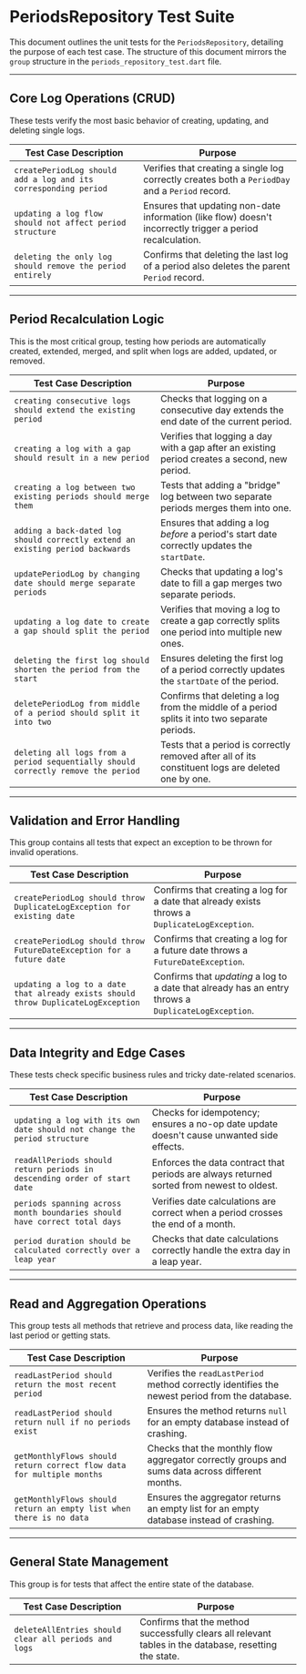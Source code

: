# PeriodsRepository Test Suite

This document outlines the unit tests for the `PeriodsRepository`, detailing the purpose of each test case. The structure of this document mirrors the `group` structure in the `periods_repository_test.dart` file.

---
## Core Log Operations (CRUD)
These tests verify the most basic behavior of creating, updating, and deleting single logs.

| Test Case Description | Purpose |
|---|---|
| `createPeriodLog should add a log and its corresponding period` | Verifies that creating a single log correctly creates both a `PeriodDay` and a `Period` record. |
| `updating a log flow should not affect period structure` | Ensures that updating non-date information (like flow) doesn't incorrectly trigger a period recalculation. |
| `deleting the only log should remove the period entirely` | Confirms that deleting the last log of a period also deletes the parent `Period` record. |

---
## Period Recalculation Logic
This is the most critical group, testing how periods are automatically created, extended, merged, and split when logs are added, updated, or removed.

| Test Case Description | Purpose |
|---|---|
| `creating consecutive logs should extend the existing period` | Checks that logging on a consecutive day extends the end date of the current period. |
| `creating a log with a gap should result in a new period` | Verifies that logging a day with a gap after an existing period creates a second, new period. |
| `creating a log between two existing periods should merge them` | Tests that adding a "bridge" log between two separate periods merges them into one. |
| `adding a back-dated log should correctly extend an existing period backwards` | Ensures that adding a log *before* a period's start date correctly updates the `startDate`. |
| `updatePeriodLog by changing date should merge separate periods` | Checks that updating a log's date to fill a gap merges two separate periods. |
| `updating a log date to create a gap should split the period` | Verifies that moving a log to create a gap correctly splits one period into multiple new ones. |
| `deleting the first log should shorten the period from the start` | Ensures deleting the first log of a period correctly updates the `startDate` of the period. |
| `deletePeriodLog from middle of a period should split it into two` | Confirms that deleting a log from the middle of a period splits it into two separate periods. |
| `deleting all logs from a period sequentially should correctly remove the period` | Tests that a period is correctly removed after all of its constituent logs are deleted one by one. |

---
## Validation and Error Handling
This group contains all tests that expect an exception to be thrown for invalid operations.

| Test Case Description | Purpose |
|---|---|
| `createPeriodLog should throw DuplicateLogException for existing date` | Confirms that creating a log for a date that already exists throws a `DuplicateLogException`. |
| `createPeriodLog should throw FutureDateException for a future date` | Confirms that creating a log for a future date throws a `FutureDateException`. |
| `updating a log to a date that already exists should throw DuplicateLogException` | Confirms that *updating* a log to a date that already has an entry throws a `DuplicateLogException`. |

---
## Data Integrity and Edge Cases
These tests check specific business rules and tricky date-related scenarios.

| Test Case Description | Purpose |
|---|---|
| `updating a log with its own date should not change the period structure` | Checks for idempotency; ensures a no-op date update doesn't cause unwanted side effects. |
| `readAllPeriods should return periods in descending order of start date` | Enforces the data contract that periods are always returned sorted from newest to oldest. |
| `periods spanning across month boundaries should have correct total days` | Verifies date calculations are correct when a period crosses the end of a month. |
| `period duration should be calculated correctly over a leap year` | Checks that date calculations correctly handle the extra day in a leap year. |

---
## Read and Aggregation Operations
This group tests all methods that retrieve and process data, like reading the last period or getting stats.

| Test Case Description | Purpose |
|---|---|
| `readLastPeriod should return the most recent period` | Verifies the `readLastPeriod` method correctly identifies the newest period from the database. |
| `readLastPeriod should return null if no periods exist` | Ensures the method returns `null` for an empty database instead of crashing. |
| `getMonthlyFlows should return correct flow data for multiple months` | Checks that the monthly flow aggregator correctly groups and sums data across different months. |
| `getMonthlyFlows should return an empty list when there is no data` | Ensures the aggregator returns an empty list for an empty database instead of crashing. |

---
## General State Management
This group is for tests that affect the entire state of the database.

| Test Case Description | Purpose |
|---|---|
| `deleteAllEntries should clear all periods and logs` | Confirms that the method successfully clears all relevant tables in the database, resetting the state. |